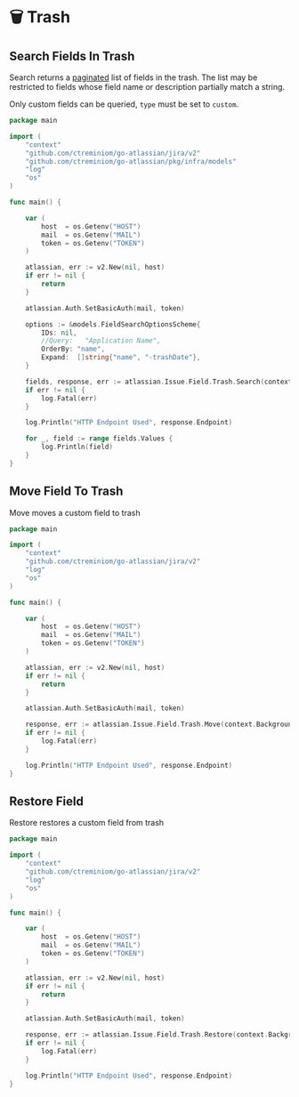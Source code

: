 # 🗑 Trash

## Search Fields In Trash

Search returns a [paginated](https://developer.atlassian.com/cloud/jira/platform/rest/v3/intro/#pagination) list of fields in the trash. The list may be restricted to fields whose field name or description partially match a string.&#x20;

Only custom fields can be queried, `type` must be set to `custom`.

```go
package main

import (
	"context"
	"github.com/ctreminiom/go-atlassian/jira/v2"
	"github.com/ctreminiom/go-atlassian/pkg/infra/models"
	"log"
	"os"
)

func main() {

	var (
		host  = os.Getenv("HOST")
		mail  = os.Getenv("MAIL")
		token = os.Getenv("TOKEN")
	)

	atlassian, err := v2.New(nil, host)
	if err != nil {
		return
	}

	atlassian.Auth.SetBasicAuth(mail, token)

	options := &models.FieldSearchOptionsScheme{
		IDs: nil,
		//Query:   "Application Name",
		OrderBy: "name",
		Expand:  []string{"name", "-trashDate"},
	}

	fields, response, err := atlassian.Issue.Field.Trash.Search(context.Background(), options, 0, 50)
	if err != nil {
		log.Fatal(err)
	}

	log.Println("HTTP Endpoint Used", response.Endpoint)

	for _, field := range fields.Values {
		log.Println(field)
	}
}
```

## Move Field To Trash

Move moves a custom field to trash

```go
package main

import (
	"context"
	"github.com/ctreminiom/go-atlassian/jira/v2"
	"log"
	"os"
)

func main() {

	var (
		host  = os.Getenv("HOST")
		mail  = os.Getenv("MAIL")
		token = os.Getenv("TOKEN")
	)

	atlassian, err := v2.New(nil, host)
	if err != nil {
		return
	}

	atlassian.Auth.SetBasicAuth(mail, token)

	response, err := atlassian.Issue.Field.Trash.Move(context.Background(), "customfield_10020")
	if err != nil {
		log.Fatal(err)
	}

	log.Println("HTTP Endpoint Used", response.Endpoint)
}

```

## Restore Field

Restore restores a custom field from trash

```go
package main

import (
	"context"
	"github.com/ctreminiom/go-atlassian/jira/v2"
	"log"
	"os"
)

func main() {

	var (
		host  = os.Getenv("HOST")
		mail  = os.Getenv("MAIL")
		token = os.Getenv("TOKEN")
	)

	atlassian, err := v2.New(nil, host)
	if err != nil {
		return
	}

	atlassian.Auth.SetBasicAuth(mail, token)

	response, err := atlassian.Issue.Field.Trash.Restore(context.Background(), "customfield_10020")
	if err != nil {
		log.Fatal(err)
	}

	log.Println("HTTP Endpoint Used", response.Endpoint)
}
```
